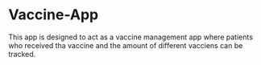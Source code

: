 # Vaccine-App

This app is designed to act as a vaccine management app where patients who received tha vaccine and the amount of different vacciens can be tracked.